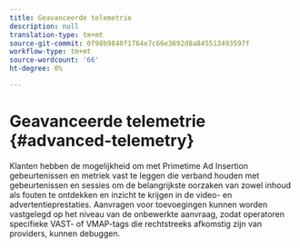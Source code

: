 ```yaml
---
title: Geavanceerde telemetrie
description: null
translation-type: tm+mt
source-git-commit: 0f98b9848f1764e7c66e3692d8a845513493597f
workflow-type: tm+mt
source-wordcount: '66'
ht-degree: 0%

---
```



# Geavanceerde telemetrie {#advanced-telemetry}

Klanten hebben de mogelijkheid om met Primetime Ad Insertion gebeurtenissen en metriek vast te leggen die verband houden met gebeurtenissen en sessies om de belangrijkste oorzaken van zowel inhoud als fouten te ontdekken en inzicht te krijgen in de video- en advertentieprestaties.  Aanvragen voor toevoegingen kunnen worden vastgelegd op het niveau van de onbewerkte aanvraag, zodat operatoren specifieke VAST- of VMAP-tags die rechtstreeks afkomstig zijn van providers, kunnen debuggen.
